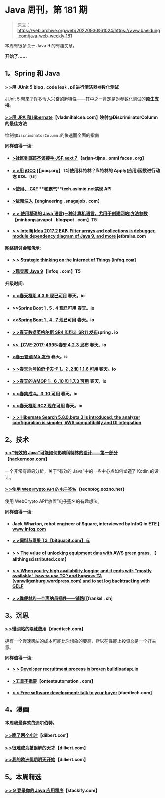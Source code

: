 # Java 周刊，第 181 期

> 原文：<https://web.archive.org/web/20220930061024/https://www.baeldung.com/java-web-weekly-181>

本周有很多关于 Java 9 的有趣文章。

**开始了……**

## 1。Spring 和 Java

#### [> >用 JUnit 5](https://web.archive.org/web/20220626193834/http://blog.codeleak.pl/2017/06/cleaner-parameterized-tests-with-junit-5.html)[blog . code leak . pl]进行清洁器参数化测试

JUnit 5 带来了许多令人兴奋的新特性——其中之一肯定是对参数化测试的**原生支持。**

#### [**> >用 JPA 和 Hibernate**](https://web.archive.org/web/20220626193834/https://vladmihalcea.com/2017/06/13/the-best-way-to-map-the-discriminatorcolumn-with-jpa-and-hibernate/)【vladmihalcea.com】映射@DiscriminatorColumn 的最佳方法

绘制`@DiscriminatorColumn.`的快速而全面的指南

**同样值得一读:**

*   #### [**>社区到底该不该接手 JSF.next？**](https://web.archive.org/web/20220626193834/http://arjan-tijms.omnifaces.org/2017/06/should-community-take-over-jsfnext-or.html)【arjan-tijms . omni faces . org】

*   #### [**> >用 jOOQ**](https://web.archive.org/web/20220626193834/https://blog.jooq.org/2017/06/09/using-kotlins-apply-function-for-dynamic-sql-with-jooq/) [【jooq.org】T4]使用科特林？科特林的 Apply(应用)函数进行动态 SQL〔t5〕

*   #### [**>使用、** CXF](https://web.archive.org/web/20220626193834/http://tech.asimio.net/2017/06/12/Implementing-APIs-using-Spring-Boot-CXF-and-Swagger.html) **[和霸气](https://web.archive.org/web/20220626193834/http://tech.asimio.net/2017/06/12/Implementing-APIs-using-Spring-Boot-CXF-and-Swagger.html)**tech.asimio.net实现 API

*   #### [**>依赖注入**](https://web.archive.org/web/20220626193834/https://engineering.snagajob.com/dont-like-dependency-injection-898de93dc8d3)【engineering . snagajob . com】

*   #### [**> >** 使用精确的 Java 语言(一种计算机语言，尤用于创建网站)方法参数](https://web.archive.org/web/20220626193834/https://minborgsjavapot.blogspot.com/2017/06/use-precise-java-method-parameters.html)【minborgsjavapot . blogspot . com】T5

*   #### [**> >** Intellij **Idea 2017.2 EAP: Filter arrays and collections in debugger, module dependency diagram of Java 9, and more**](https://web.archive.org/web/20220626193834/https://blog.jetbrains.com/idea/2017/06/intellij-idea-2017-2-eap-filtering-arrays-and-collections-in-debugger-module-dependency-diagram-for-java-9-and-more/) jetbrains.com

**网络研讨会和演示:**

*   #### [**> > Strategic thinking on the Internet of Things**](https://web.archive.org/web/20220626193834/https://www.infoq.com/presentations/embeded-iot-mqtt?utm_campaign=infoq_content&utm_source=infoq&utm_medium=feed&utm_term=Java) [infoq.com]

*   #### [**>现实版 Java 9**](https://web.archive.org/web/20220626193834/https://www.infoq.com/presentations/java9-flow-stream-api)【infoq . com】T5

**升级时间:**

*   #### [> >春天框架 4.3.9 现已可用](https://web.archive.org/web/20220626193834/https://spring.io/blog/2017/06/07/spring-framework-4-3-9-available-now) 春天。io

*   #### [**>>Spring Boot 1 . 5 . 4 现已可用**](https://web.archive.org/web/20220626193834/https://spring.io/blog/2017/06/08/spring-boot-1-5-4-available-now) 春天。io

*   #### [>>Spring Boot 1 . 4 . 7 现已可用](https://web.archive.org/web/20220626193834/https://spring.io/blog/2017/06/08/spring-boot-1-4-7-available-now) 春天。io

*   #### [**> >春天数据英格尔斯 SR4 和料斗 SR11 发布**](https://web.archive.org/web/20220626193834/https://spring.io/blog/2017/06/08/spring-data-ingalls-sr4-and-hopper-sr11-released)spring . io

*   #### [**>>【CVE-2017-4995:春安 4.2.3 发布**](https://web.archive.org/web/20220626193834/https://spring.io/blog/2017/06/08/cve-2017-4995-spring-security-4-2-3-released) 春天。io

*   #### [>春云管道 M5 发布](https://web.archive.org/web/20220626193834/https://spring.io/blog/2017/06/07/spring-cloud-pipelines-1-0-0-m5-released) 春天。io

*   #### [**> >春天为阿帕奇卡夫卡 1。2 .2 和 1.1.6 可用**](https://web.archive.org/web/20220626193834/https://spring.io/blog/2017/06/08/spring-for-apache-kafka-1-2-2-and-1-1-6-available) 春天。io

*   #### [**> >春天的 AMQP 1。6 .10 和 1.7.3 可用**](https://web.archive.org/web/20220626193834/https://spring.io/blog/2017/06/08/spring-amqp-1-6-10-and-1-7-3-available) 春天。io

*   #### [**> >春集成 4。3 .10 可用**](https://web.archive.org/web/20220626193834/https://spring.io/blog/2017/06/08/spring-integration-4-3-10-is-available) 春天。io

*   #### [**> >春天框架 RC2 现在可用**](https://web.archive.org/web/20220626193834/https://spring.io/blog/2017/06/14/spring-framework-5-0-rc2-available-now) 春天。io

*   #### [> > Hibernate Search 5.8.0.beta 3 is introduced, the analyzer configuration is simpler, AWS compatibility and DI integration](https://web.archive.org/web/20220626193834/http://in.relation.to/2017/06/13/hibernate-search-5-8-0-Beta3/)

## 2。技术

#### [> >“有效的 Java”可能如何影响科特林的设计——第一部分](https://web.archive.org/web/20220626193834/https://hackernoon.com/how-effective-java-may-have-influenced-the-design-of-kotlin-part-1-45fd64c2f974)【hackernoon.com】

一个非常有趣的分析，关于“有效的 Java”中的一些中心点如何塑造了 Kotlin 的设计。

#### [**> >使用 WebCrypto API 的电子签名**](https://web.archive.org/web/20220626193834/https://techblog.bozho.net/electronic-signature-using-webcrypto-api/)【techblog.bozho.net】

使用 WebCrypto API“放置”电子签名的有趣想法。

**同样值得一读:**

*   #### Jack Wharton, robot engineer of Square, interviewed by InfoQ in ETE [ www.infoq.com

*   #### [**> >饲料与雨果** T3【bitquabit.com】与](https://web.archive.org/web/20220626193834/https://bitquabit.com/post/json-feed-with-hugo/)

*   #### [**> > The value of unlocking equipment data with AWS green grass.**](https://web.archive.org/web/20220626193834/http://www.allthingsdistributed.com/2017/06/unlocking-value-device-data-aws-greengrass.html) 【 allthingsdistributed.com】

*   #### [**> > When you try high availability logging and it ends with "mostly available"-how to use TCP and haproxy** T3 [vanwilgenburg.wordpress.com] and to set log backtracking with GELF](https://web.archive.org/web/20220626193834/https://vanwilgenburg.wordpress.com/2017/06/12/haproxy-logging-logback-gelf/)

*   #### [**> >粪便林的一个声纳员插件——铺路**](https://web.archive.org/web/20220626193834/https://blog.frankel.ch/sonarqube-plugin-kotlin/1/#gsc.tab=0)[【frankel . ch]

## 3。沉思

#### [**> >慢网站的隐藏费用**](https://web.archive.org/web/20220626193834/http://www.daedtech.com/hidden-costs-slow-websites/)【daedtech.com】

拥有一个慢速网站的成本可能比你想象的要高，所以在性能上投资总是一个好主意。

**同样值得一读:**

*   #### [**> > Developer recruitment process is broken**](https://web.archive.org/web/20220626193834/https://builttoadapt.io/the-developer-hiring-process-is-broken-672bf273c183) buildloadapt.io

*   #### [**>工具不重要**](https://web.archive.org/web/20220626193834/http://www.ontestautomation.com/the-tool-is-not-important/)【ontestautomation . com】

*   #### [**> > Free software development: talk to your buyer**](https://web.archive.org/web/20220626193834/http://www.daedtech.com/freelance-software-development-buyers/) [daedtech.com]

## 4。漫画

#### 本周我最喜欢的迪尔伯特。

#### [> >晚了两个小时](https://web.archive.org/web/20220626193834/http://dilbert.com/strip/2016-05-13)【dilbert.com】

#### [> >很难成为被误解的天才](https://web.archive.org/web/20220626193834/http://dilbert.com/strip/2016-05-14)【dilbert.com】

#### [> >我的欧洲假期明天开始](https://web.archive.org/web/20220626193834/http://dilbert.com/strip/2016-05-02)【dilbert.com】

## 5。本周精选

#### [> > 9 登录你的 Java 应用程序](https://web.archive.org/web/20220626193834/https://stackify.com/9-logging-sins-java/)【stackify.com】